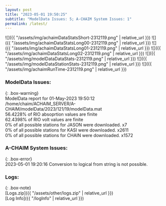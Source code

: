 ```yaml
---
layout: post
title: "2023-05-01 19:50:25"
subtitle: "ModelData Issues: 5; A-CHAIM System Issues: 1"
permalink: /latest/
---
```


![]({{ "/assets/img/achaimDataStatsShort-2312119.png" | relative_url }})
![]({{ "/assets/img/achaimDataStatsLong00-2312119.png" | relative_url }})
![]({{ "/assets/img/achaimDataStatsLong01-2312119.png" | relative_url }})
![]({{ "/assets/img/achaimDataStatsLong02-2312119.png" | relative_url }})
![]({{ "/assets/img/modelDataDataStats-2312119.png" | relative_url }})
![]({{ "/assets/img/modelDataStationStats-2312119.png" | relative_url }})
![]({{ "/assets/img/achaimRunTime-2312119.png" | relative_url }})


### ModelData Issues:  
  
{: .box-warning}  
 ModelData report for 01-May-2023 19:50:12   
 /home/chaim/ACHAIM_SERVER/A-CHAIM/modelData/2023/121/19/modelData.mat   
 56.4228% of RIO absoprtion values are finite   
 62.4398% of RIO volt values are finite   
 0% of all possible stations for JASON were downloaded. x7   
 0% of all possible stations for KASI were downloaded. x2611   
 0% of all possible stations for CHAIN were downloaded. x1572   
  
### A-CHAIM System Issues:  
  
{: .box-error}  
2023-05-01 19:20:16 Conversion to logical from string is not possible.  

### Logs:  
  
{: .box-note}  
[Logs.zip]({{ "/assets/other/logs.zip" | relative_url }})  
[Log Info]({{ "/logInfo" | relative_url }})  
